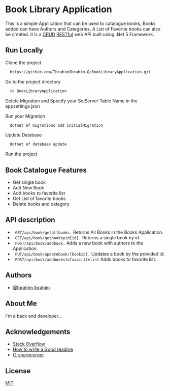 
# Book Library Application

This is a simple Application that can be used to catalogue books,
Books added can have Authors and Categories, A List of Favorite books
can also be created. it is a [CRUD](https://en.wikipedia.org/wiki/Create,_read,_update_and_delete#:~:text=In%20computer%20programming%2C%20create%2C%20read,computer%2Dbased%20forms%20and%20reports.) 
[RESTful](https://en.wikipedia.org/wiki/Representational_state_transfer) web API built using .Net 5 Framework.



## Run Locally

Clone the project

```bash
  https://github.com/IbrahimIbrahim-O/BookLibraryApplication.git
```

Go to the project directory

```bash
  cd BookLibraryApplication
```

Delete Migration and Specify your SqlServer Table Name in the appsettings.json


Run your Migration

```bash
  dotnet ef migrations add initialMigration
```

Update Database

```bash
  dotnet ef database update
```

Run the project
## Book Catalogue Features

- Get single book
- Add New Book
- Add books to favorite list
- Get List of favorite books
- Delete books and category
## API description

- ``` GET/api/book/getallbooks.``` Returns All Books in the Books Application.
- ``` GET/api/book/getbookbyid{id}.``` Returns a single book by id.
- ``` POST/api/book/addbook.``` Adds a new book with authors to the Application.
- ``` PUT/api/book/updatebook/{bookid}.``` Updates a book by the provided id.
- ``` POST/api/book/addbookstofavoiritelist``` Adds books to favorite list.




## Authors

- [@Ibrahim Ibrahim](https://github.com/IbrahimIbrahim-O)


##  About Me
I'm a back end developer...


## Acknowledgements

 - [Stack Overflow](https://stackoverflow.com)
 - [How to write a Good readme](https://bulldogjob.com/news/449-how-to-write-a-good-readme-for-your-github-project)
 - [C-sharpcorner](https://www.c-sharpcorner.com)
## License

[MIT](https://choosealicense.com/licenses/mit/)

